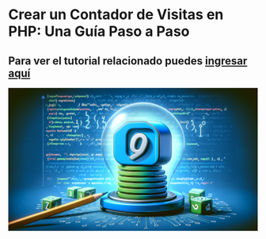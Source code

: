 # Crear un Contador de Visitas en PHP: Una Guía Paso a Paso
## Para ver el tutorial relacionado puedes <a href="https://www.configuroweb.com/contador-visitas-php/">ingresar aquí</a>
<img src="Contador%20de%20Visitas%20en%20PHP.jpg">
